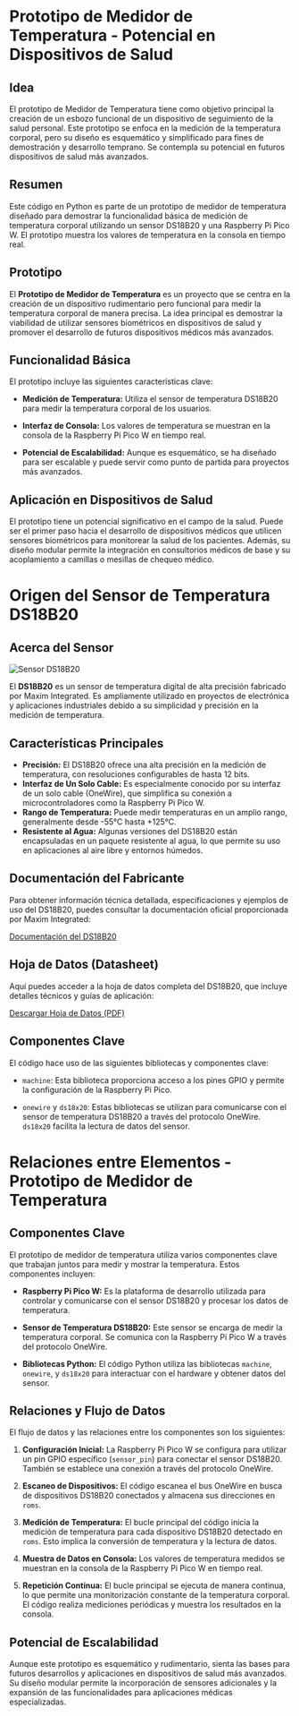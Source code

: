 # Prototipo de Medidor de Temperatura - Potencial en Dispositivos de Salud

## Idea
El prototipo de Medidor de Temperatura tiene como objetivo principal la creación de un esbozo funcional de un dispositivo de seguimiento de la salud personal. Este prototipo se enfoca en la medición de la temperatura corporal, pero su diseño es esquemático y simplificado para fines de demostración y desarrollo temprano. Se contempla su potencial en futuros dispositivos de salud más avanzados.

## Resumen
Este código en Python es parte de un prototipo de medidor de temperatura diseñado para demostrar la funcionalidad básica de medición de temperatura corporal utilizando un sensor DS18B20 y una Raspberry Pi Pico W. El prototipo muestra los valores de temperatura en la consola en tiempo real.

## Prototipo
El **Prototipo de Medidor de Temperatura** es un proyecto que se centra en la creación de un dispositivo rudimentario pero funcional para medir la temperatura corporal de manera precisa. La idea principal es demostrar la viabilidad de utilizar sensores biométricos en dispositivos de salud y promover el desarrollo de futuros dispositivos médicos más avanzados.

## Funcionalidad Básica
El prototipo incluye las siguientes características clave:

- **Medición de Temperatura:** Utiliza el sensor de temperatura DS18B20 para medir la temperatura corporal de los usuarios.

- **Interfaz de Consola:** Los valores de temperatura se muestran en la consola de la Raspberry Pi Pico W en tiempo real.

- **Potencial de Escalabilidad:** Aunque es esquemático, se ha diseñado para ser escalable y puede servir como punto de partida para proyectos más avanzados.

## Aplicación en Dispositivos de Salud
El prototipo tiene un potencial significativo en el campo de la salud. Puede ser el primer paso hacia el desarrollo de dispositivos médicos que utilicen sensores biométricos para monitorear la salud de los pacientes. Además, su diseño modular permite la integración en consultorios médicos de base y su acoplamiento a camillas o mesillas de chequeo médico.



# Origen del Sensor de Temperatura DS18B20

## Acerca del Sensor
![Sensor DS18B20](https://chips.mecatronium.com/wp-content/uploads/2018/04/Sensor-Temperatura-Waterproof-DS18b20-temperature-probe-temperature-sensor-18B20-1-1.jpg_640x640-1-1.jpg)

El **DS18B20** es un sensor de temperatura digital de alta precisión fabricado por Maxim Integrated. Es ampliamente utilizado en proyectos de electrónica y aplicaciones industriales debido a su simplicidad y precisión en la medición de temperatura.

## Características Principales
- **Precisión:** El DS18B20 ofrece una alta precisión en la medición de temperatura, con resoluciones configurables de hasta 12 bits.
- **Interfaz de Un Solo Cable:** Es especialmente conocido por su interfaz de un solo cable (OneWire), que simplifica su conexión a microcontroladores como la Raspberry Pi Pico W.
- **Rango de Temperatura:** Puede medir temperaturas en un amplio rango, generalmente desde -55°C hasta +125°C.
- **Resistente al Agua:** Algunas versiones del DS18B20 están encapsuladas en un paquete resistente al agua, lo que permite su uso en aplicaciones al aire libre y entornos húmedos.

## Documentación del Fabricante
Para obtener información técnica detallada, especificaciones y ejemplos de uso del DS18B20, puedes consultar la documentación oficial proporcionada por Maxim Integrated:

[Documentación del DS18B20](https://www.maximintegrated.com/en/products/analog/sensors-and-sensor-interface/DS18B20.html)

## Hoja de Datos (Datasheet)
Aquí puedes acceder a la hoja de datos completa del DS18B20, que incluye detalles técnicos y guías de aplicación:

[Descargar Hoja de Datos (PDF)](https://www.maximintegrated.com/en/products/analog/sensors-and-sensor-interface/DS18B20.html)

## Componentes Clave
El código hace uso de las siguientes bibliotecas y componentes clave:

- `machine`: Esta biblioteca proporciona acceso a los pines GPIO y permite la configuración de la Raspberry Pi Pico.

- `onewire` y `ds18x20`: Estas bibliotecas se utilizan para comunicarse con el sensor de temperatura DS18B20 a través del protocolo OneWire. `ds18x20` facilita la lectura de datos del sensor.

# Relaciones entre Elementos - Prototipo de Medidor de Temperatura

## Componentes Clave

El prototipo de medidor de temperatura utiliza varios componentes clave que trabajan juntos para medir y mostrar la temperatura. Estos componentes incluyen:

- **Raspberry Pi Pico W:** Es la plataforma de desarrollo utilizada para controlar y comunicarse con el sensor DS18B20 y procesar los datos de temperatura.

- **Sensor de Temperatura DS18B20:** Este sensor se encarga de medir la temperatura corporal. Se comunica con la Raspberry Pi Pico W a través del protocolo OneWire.

- **Bibliotecas Python:** El código Python utiliza las bibliotecas `machine`, `onewire`, y `ds18x20` para interactuar con el hardware y obtener datos del sensor.

## Relaciones y Flujo de Datos

El flujo de datos y las relaciones entre los componentes son los siguientes:

1. **Configuración Inicial:** La Raspberry Pi Pico W se configura para utilizar un pin GPIO específico (`sensor_pin`) para conectar el sensor DS18B20. También se establece una conexión a través del protocolo OneWire.

2. **Escaneo de Dispositivos:** El código escanea el bus OneWire en busca de dispositivos DS18B20 conectados y almacena sus direcciones en `roms`.

3. **Medición de Temperatura:** El bucle principal del código inicia la medición de temperatura para cada dispositivo DS18B20 detectado en `roms`. Esto implica la conversión de temperatura y la lectura de datos.

4. **Muestra de Datos en Consola:** Los valores de temperatura medidos se muestran en la consola de la Raspberry Pi Pico W en tiempo real.

5. **Repetición Continua:** El bucle principal se ejecuta de manera continua, lo que permite una monitorización constante de la temperatura corporal. El código realiza mediciones periódicas y muestra los resultados en la consola.

## Potencial de Escalabilidad

Aunque este prototipo es esquemático y rudimentario, sienta las bases para futuros desarrollos y aplicaciones en dispositivos de salud más avanzados. Su diseño modular permite la incorporación de sensores adicionales y la expansión de las funcionalidades para aplicaciones médicas especializadas.


